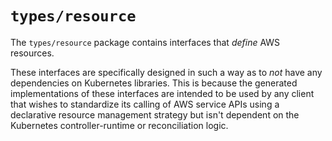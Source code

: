 # `types/resource`

The `types/resource` package contains interfaces that *define* AWS resources.

These interfaces are specifically designed in such a way as to *not* have any
dependencies on Kubernetes libraries. This is because the generated
implementations of these interfaces are intended to be used by any client that
wishes to standardize its calling of AWS service APIs using a declarative
resource management strategy but isn't dependent on the Kubernetes
controller-runtime or reconciliation logic.

